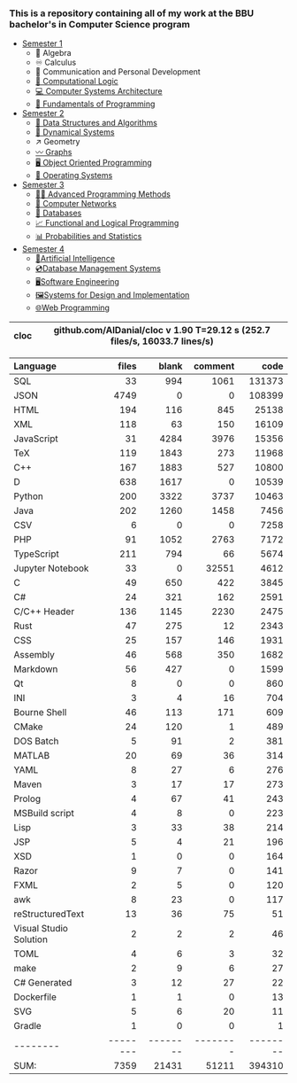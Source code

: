### This is a repository containing all of my work at the BBU bachelor's in Computer Science program

* [Semester 1](Semester1/)
    * 🔢 Algebra
    * ♾️ Calculus
    * 💬 Communication and Personal Development
    * [🔣 Computational Logic](Semester1/Computational%20Logic/)
    * [💻 Computer Systems Architecture](Semester1/Computer%20Systems%20Architecture/)
    * [🐍 Fundamentals of Programming](Semester1/Fundamentals%20of%20Programming/)
* [Semester 2](Semester2/)
    * [🌴 Data Structures and Algorithms](Semester2/Data%20Structures%20and%20Algorithms/)
    * [🔄 Dynamical Systems](Semester2/Dynamical%20Systems/)
    * ↗ Geometry
    * [〰️ Graphs](Semester2/Graphs/)
    * [🖥️ Object Oriented Programming](Semester2/Object%20Oriented%20Programming/)
    * [🐧 Operating Systems](Semester2/Operating%20Systems/)
* [Semester 3](Semester3/)
    * [👨‍💻️ Advanced Programming Methods](Semester3/Advanced%20Programming%20Methods/)
    * [📶 Computer Networks](Semester3/Computer%20Networks/)
    * [💾 Databases](Semester3/Databases/)
    * [📈 Functional and Logical Programming](Semester3/Functional%20and%20Logical%20Programming/)
    * [📊 Probabilities and Statistics](Semester3/Probabilities%20and%20Statistics/)
* [Semester 4](Semester4/)
    * [🤖Artificial Intelligence](Semester4/Artificial%20Intelligence/)
    * [💿Database Management Systems](Semester4/Database%20Management%20Systems/)
    * [🖥️Software Engineering](Semester4/Software%20Engineering/)
    * [🖼️Systems for Design and Implementation](Semester4/Systems%20for%20Design%20and%20Implementation/)
    * [🌐Web Programming](Semester4/Web%20Programming/)


cloc|github.com/AlDanial/cloc v 1.90  T=29.12 s (252.7 files/s, 16033.7 lines/s)
--- | ---

Language|files|blank|comment|code
:-------|-------:|-------:|-------:|-------:
SQL|33|994|1061|131373
JSON|4749|0|0|108399
HTML|194|116|845|25138
XML|118|63|150|16109
JavaScript|31|4284|3976|15356
TeX|119|1843|273|11968
C++|167|1883|527|10800
D|638|1617|0|10539
Python|200|3322|3737|10463
Java|202|1260|1458|7456
CSV|6|0|0|7258
PHP|91|1052|2763|7172
TypeScript|211|794|66|5674
Jupyter Notebook|33|0|32551|4612
C|49|650|422|3845
C#|24|321|162|2591
C/C++ Header|136|1145|2230|2475
Rust|47|275|12|2343
CSS|25|157|146|1931
Assembly|46|568|350|1682
Markdown|56|427|0|1599
Qt|8|0|0|860
INI|3|4|16|704
Bourne Shell|46|113|171|609
CMake|24|120|1|489
DOS Batch|5|91|2|381
MATLAB|20|69|36|314
YAML|8|27|6|276
Maven|3|17|17|273
Prolog|4|67|41|243
MSBuild script|4|8|0|223
Lisp|3|33|38|214
JSP|5|4|21|196
XSD|1|0|0|164
Razor|9|7|0|141
FXML|2|5|0|120
awk|8|23|0|117
reStructuredText|13|36|75|51
Visual Studio Solution|2|2|2|46
TOML|4|6|3|32
make|2|9|6|27
C# Generated|3|12|27|22
Dockerfile|1|1|0|13
SVG|5|6|20|11
Gradle|1|0|0|1
--------|--------|--------|--------|--------
SUM:|7359|21431|51211|394310

